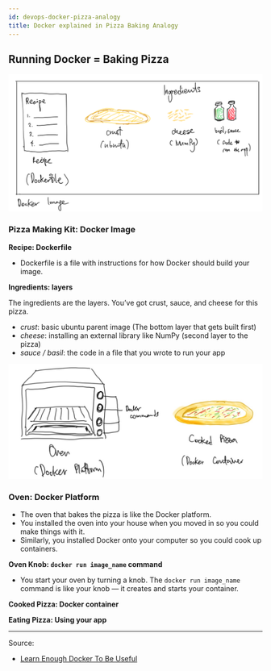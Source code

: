 ```yaml
---
id: devops-docker-pizza-analogy
title: Docker explained in Pizza Baking Analogy
---
```


## Running Docker = Baking Pizza

![Types](/img/docker-illustration1.png)

### **Pizza Making Kit: Docker Image**

**Recipe: Dockerfile**
- Dockerfile is a file with instructions for how Docker should build your image.

**Ingredients: layers**

The ingredients are the layers. You’ve got crust, sauce, and cheese for this pizza.

- *crust*: basic ubuntu parent image (The bottom layer that gets built first) 
- *cheese*: installing an external library like NumPy (second layer to the pizza)
- *sauce / basil*: the code in a file that you wrote to run your app

![Types](/img/docker-illustration2.jpeg)

### **Oven: Docker Platform**

- The oven that bakes the pizza is like the Docker platform. 
- You installed the oven into your house when you moved in so you could make things with it.
-  Similarly, you installed Docker onto your computer so you could cook up containers.

**Oven Knob: `docker run image_name` command**

- You start your oven by turning a knob. The `docker run image_name` command is like your knob — it creates and starts your container.

**Cooked Pizza: Docker container**

**Eating Pizza: Using your app**

--- 
Source:
- [Learn Enough Docker To Be Useful](https://towardsdatascience.com/learn-enough-docker-to-be-useful-b7ba70caeb4b)